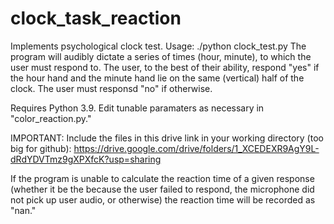 # clock_task_reaction
Implements psychological clock test. Usage: ./python clock_test.py
The program will audibly dictate a series of times (hour, minute), to which the user must respond to. The user, to the best of their ability, respond "yes" if the hour hand and the minute hand lie on the same (vertical) half of the clock. The user must responsd "no" if otherwise.

Requires Python 3.9. Edit tunable paramaters as necessary in "color_reaction.py."

IMPORTANT: Include the files in this drive link in your working directory (too big for github): https://drive.google.com/drive/folders/1_XCEDEXR9AgY9L-dRdYDVTmz9gXPXfcK?usp=sharing

If the program is unable to calculate the reaction time of a given response (whether it be the because the user failed to respond, the microphone did not pick up user audio, or otherwise) the reaction time will be recorded as "nan."
